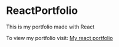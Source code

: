 # ReactPortfolio
This is my portfolio made with React

To view my portfolio visit: [My react portfolio](https://64efc7f9aea1c31c18284f62--storied-klepon-80062f.netlify.app/)

